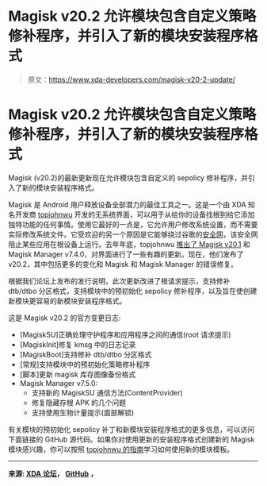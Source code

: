 # Magisk v20.2 允许模块包含自定义策略修补程序，并引入了新的模块安装程序格式

> 原文：<https://www.xda-developers.com/magisk-v20-2-update/>

# Magisk v20.2 允许模块包含自定义策略修补程序，并引入了新的模块安装程序格式

Magisk (v20.2)的最新更新现在允许模块包含自定义的 sepolicy 修补程序，并引入了新的模块安装程序格式。

Magisk 是 Android 用户释放设备全部潜力的最佳工具之一。这是一个由 XDA 知名开发商 [topjohnwu](https://forum.xda-developers.com/member.php?u=4470081) 开发的无系统界面，可以用于从给你的设备找根到给它添加独特功能的任何事情。使用它最好的一点是，它允许用户修改系统设置，而不需要实际修改系统文件。它受欢迎的另一个原因是它能够绕过谷歌的[安全网](https://forum.xda-developers.com/apps/magisk/guide-magisk-troubleshooting-t3641417/post73145987#post73145987)，该安全网阻止某些应用在根设备上运行。去年年底，topjohnwu [推出了 Magisk v20.1](https://www.xda-developers.com/magisk-v20-1-magisk-manager-v7-4-0-introduces-new-hiding-mode-for-android-9-devices/) 和 Magisk Manager v7.4.0，对界面进行了一些有趣的更新。现在，他们发布了 v20.2，其中包括更多的变化和 Magisk 和 Magisk Manager 的错误修复。

根据我们论坛上发布的发行说明，此次更新改进了根请求提示，支持修补 dtb/dtbo 分区格式，支持模块中的预初始化 sepolicy 修补程序，以及旨在使创建新模块更容易的新模块安装程序格式。

这是 Magisk v20.2 的官方变更日志:

*   [MagiskSU]正确处理守护程序和应用程序之间的通信(root 请求提示)
*   [MagiskInit]修复 kmsg 中的日志记录
*   [MagiskBoot]支持修补 dtb/dtbo 分区格式
*   [常规]支持模块中的预初始化策略修补程序
*   [脚本]更新 magisk 库存图像备份格式
*   Magisk Manager v7.5.0:
    *   支持新的 MagiskSU 通信方法(ContentProvider)
    *   修复隐藏存根 APK 的几个问题
    *   支持使用生物计量提示(面部解锁)

有关模块的预初始化 sepolicy 补丁和新模块安装程序格式的更多信息，可以访问下面链接的 GitHub 源代码。如果你对使用更新的安装程序格式创建新的 Magisk 模块感兴趣，你可以按照 [topjohnwu 的指南](https://topjohnwu.github.io/Magisk/guides.html)学习如何使用新的模块模板。

* * *

**来源: [XDA 论坛](https://forum.xda-developers.com/showpost.php?p=81364297&postcount=57)， [GitHub](https://github.com/topjohnwu/magisk_files/blob/de0ebcfdf314133118e1fd4bbbf12db9ae7f4613/notes.md) ，**